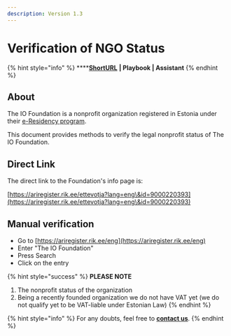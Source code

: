```yaml
---
description: Version 1.3
---
```


# Verification of NGO Status

{% hint style="info" %}
****[**ShortURL**](https://tiof.click/TIOFRegistration) **| Playbook | Assistant**
{% endhint %}

## About

The IO Foundation is a nonprofit organization registered in Estonia under their [e-Residency program](https://www.e-resident.gov.ee).

This document provides methods to verify the legal nonprofit status of The IO Foundation.

## **Direct Link**

The direct link to the Foundation's info page is:

[https://ariregister.rik.ee/ettevotja?lang=eng\&id=9000220393](https://ariregister.rik.ee/ettevotja?lang=eng\&id=9000220393)

## **Manual verification**

* Go to [https://ariregister.rik.ee/eng](https://ariregister.rik.ee/eng)
* Enter "The IO Foundation"
* Press Search
* Click on the entry

{% hint style="success" %}
**PLEASE NOTE**

1. The nonprofit status of the organization
2. Being a recently founded organization we do not have VAT yet (we do not qualify yet to be VAT-liable under Estonian Law)
{% endhint %}

{% hint style="info" %}
For any doubts, feel free to [**contact us**](mailto://Contact@TheIOFoundation.org).
{% endhint %}
